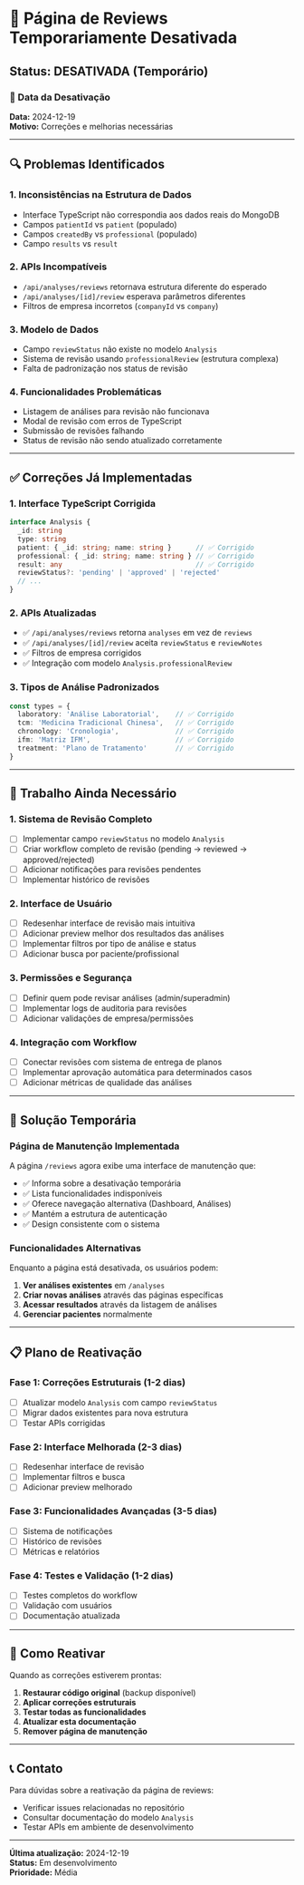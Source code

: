 # 🚧 Página de Reviews Temporariamente Desativada

## Status: **DESATIVADA** (Temporário)

### 📅 Data da Desativação
**Data:** 2024-12-19  
**Motivo:** Correções e melhorias necessárias

---

## 🔍 Problemas Identificados

### 1. **Inconsistências na Estrutura de Dados**
- Interface TypeScript não correspondia aos dados reais do MongoDB
- Campos `patientId` vs `patient` (populado)
- Campos `createdBy` vs `professional` (populado)
- Campo `results` vs `result`

### 2. **APIs Incompatíveis**
- `/api/analyses/reviews` retornava estrutura diferente do esperado
- `/api/analyses/[id]/review` esperava parâmetros diferentes
- Filtros de empresa incorretos (`companyId` vs `company`)

### 3. **Modelo de Dados**
- Campo `reviewStatus` não existe no modelo `Analysis`
- Sistema de revisão usando `professionalReview` (estrutura complexa)
- Falta de padronização nos status de revisão

### 4. **Funcionalidades Problemáticas**
- Listagem de análises para revisão não funcionava
- Modal de revisão com erros de TypeScript
- Submissão de revisões falhando
- Status de revisão não sendo atualizado corretamente

---

## ✅ Correções Já Implementadas

### 1. **Interface TypeScript Corrigida**
```typescript
interface Analysis {
  _id: string
  type: string
  patient: { _id: string; name: string }      // ✅ Corrigido
  professional: { _id: string; name: string } // ✅ Corrigido  
  result: any                                 // ✅ Corrigido
  reviewStatus?: 'pending' | 'approved' | 'rejected'
  // ...
}
```

### 2. **APIs Atualizadas**
- ✅ `/api/analyses/reviews` retorna `analyses` em vez de `reviews`
- ✅ `/api/analyses/[id]/review` aceita `reviewStatus` e `reviewNotes`
- ✅ Filtros de empresa corrigidos
- ✅ Integração com modelo `Analysis.professionalReview`

### 3. **Tipos de Análise Padronizados**
```typescript
const types = {
  laboratory: 'Análise Laboratorial',    // ✅ Corrigido
  tcm: 'Medicina Tradicional Chinesa',   // ✅ Corrigido
  chronology: 'Cronologia',              // ✅ Corrigido
  ifm: 'Matriz IFM',                     // ✅ Corrigido
  treatment: 'Plano de Tratamento'       // ✅ Corrigido
}
```

---

## 🚧 Trabalho Ainda Necessário

### 1. **Sistema de Revisão Completo**
- [ ] Implementar campo `reviewStatus` no modelo `Analysis`
- [ ] Criar workflow completo de revisão (pending → reviewed → approved/rejected)
- [ ] Adicionar notificações para revisões pendentes
- [ ] Implementar histórico de revisões

### 2. **Interface de Usuário**
- [ ] Redesenhar interface de revisão mais intuitiva
- [ ] Adicionar preview melhor dos resultados das análises
- [ ] Implementar filtros por tipo de análise e status
- [ ] Adicionar busca por paciente/profissional

### 3. **Permissões e Segurança**
- [ ] Definir quem pode revisar análises (admin/superadmin)
- [ ] Implementar logs de auditoria para revisões
- [ ] Adicionar validações de empresa/permissões

### 4. **Integração com Workflow**
- [ ] Conectar revisões com sistema de entrega de planos
- [ ] Implementar aprovação automática para determinados casos
- [ ] Adicionar métricas de qualidade das análises

---

## 🎯 Solução Temporária

### Página de Manutenção Implementada
A página `/reviews` agora exibe uma interface de manutenção que:

- ✅ Informa sobre a desativação temporária
- ✅ Lista funcionalidades indisponíveis
- ✅ Oferece navegação alternativa (Dashboard, Análises)
- ✅ Mantém a estrutura de autenticação
- ✅ Design consistente com o sistema

### Funcionalidades Alternativas
Enquanto a página está desativada, os usuários podem:

1. **Ver análises existentes** em `/analyses`
2. **Criar novas análises** através das páginas específicas
3. **Acessar resultados** através da listagem de análises
4. **Gerenciar pacientes** normalmente

---

## 📋 Plano de Reativação

### Fase 1: Correções Estruturais (1-2 dias)
- [ ] Atualizar modelo `Analysis` com campo `reviewStatus`
- [ ] Migrar dados existentes para nova estrutura
- [ ] Testar APIs corrigidas

### Fase 2: Interface Melhorada (2-3 dias)
- [ ] Redesenhar interface de revisão
- [ ] Implementar filtros e busca
- [ ] Adicionar preview melhorado

### Fase 3: Funcionalidades Avançadas (3-5 dias)
- [ ] Sistema de notificações
- [ ] Histórico de revisões
- [ ] Métricas e relatórios

### Fase 4: Testes e Validação (1-2 dias)
- [ ] Testes completos do workflow
- [ ] Validação com usuários
- [ ] Documentação atualizada

---

## 🔄 Como Reativar

Quando as correções estiverem prontas:

1. **Restaurar código original** (backup disponível)
2. **Aplicar correções estruturais**
3. **Testar todas as funcionalidades**
4. **Atualizar esta documentação**
5. **Remover página de manutenção**

---

## 📞 Contato

Para dúvidas sobre a reativação da página de reviews:
- Verificar issues relacionadas no repositório
- Consultar documentação do modelo `Analysis`
- Testar APIs em ambiente de desenvolvimento

---

**Última atualização:** 2024-12-19  
**Status:** Em desenvolvimento  
**Prioridade:** Média 